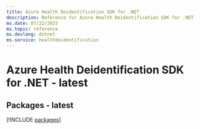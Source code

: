 ```yaml
---
title: Azure Health Deidentification SDK for .NET
description: Reference for Azure Health Deidentification SDK for .NET
ms.date: 07/22/2025
ms.topic: reference
ms.devlang: dotnet
ms.service: healthdeidentification
---
```

# Azure Health Deidentification SDK for .NET - latest
## Packages - latest
[!INCLUDE [packages](health-deidentification-index.md)]